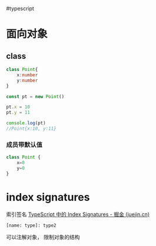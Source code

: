 #typescript

# 面向对象

## class

```ts
class Point{
	x:number
	y:number
}

const pt = new Point()

pt.x = 10
pt.y = 11

console.log(pt)
//Point{x:10, y:11}
```

### 成员带默认值 

```ts
class Point {
	x=0
	y=0
}
```

# index signatures

索引签名
[TypeScript 中的 Index Signatures - 掘金 (juejin.cn)](https://juejin.cn/post/7017410361221447687)

`[name: type]: type2`

可以注解对象， 限制对象的结构

